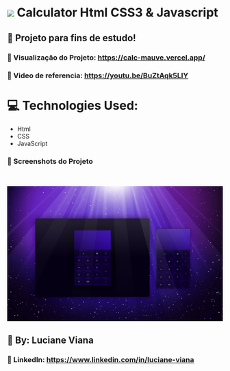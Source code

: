   #  <img src="https://github.com/everton-dgn/everton-dgn/blob/main/gif/Hi.gif?raw=true" width="30px"> Calculator Html CSS3 & Javascript
  
  ## :book: Projeto para fins de estudo!
   
  ### :link: Visualização do Projeto: https://calc-mauve.vercel.app/

  ### :link: Video de referencia: https://youtu.be/BuZtAqk5LIY

   # :computer: Technologies Used:
   
   * Html
   * CSS
   * JavaScript

   ### :camera_flash: Screenshots do Projeto
   <br> 

   ![Imagem do projeto](https://github.com/Lucianevianagbi/calculadora/blob/main/screenshots/img1.jpg)
   <br>
   
   ## :woman: By:  Luciane Viana

   ### :link: LinkedIn: https://www.linkedin.com/in/luciane-viana